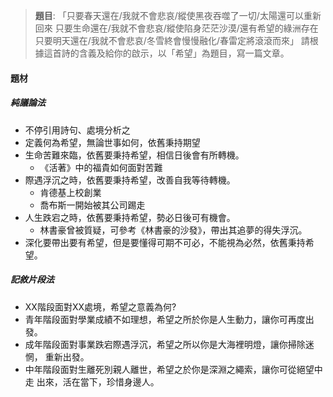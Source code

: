 > **題目**:
> 「只要春天還在/我就不會悲哀/縱使黑夜吞噬了一切/太陽還可以重新回來
> 只要生命還在/我就不會悲哀/縱使陷身茫茫沙漠/還有希望的綠洲存在
> 只要明天還在/我就不會悲哀/冬雪終會慢慢融化/春雷定將滾滾而來」
> 請根據這首詩的含義及給你的啟示，以「希望」為題目，寫一篇文章。

#### 題材
##### 純議論法
- 不停引用詩句、處境分析之
- 定義何為希望，無論世事如何，依舊秉持期望
- 生命苦難來臨，依舊要秉持希望，相信日後會有所轉機。
	- 《活著》中的福貴如何面對苦難
- 際遇浮沉之時，依舊要秉持希望，改善自我等待轉機。
	- 肯德基上校創業
	- 喬布斯一開始被其公司踢走
- 人生跌宕之時，依舊要秉持希望，勢必日後可有機會。
	- 林書豪曾被質疑，可參考《林書豪的沙發》，帶出其追夢的得失浮沉。
- 深化要帶出要有希望，但是要懂得可期不可必，不能視為必然，依舊秉持希望。

##### 記敘片段法
- XX階段面對XX處境，希望之意義為何?
- 青年階段面對學業成績不如理想，希望之所於你是人生動力，讓你可再度出發。
- 成年階段面對事業跌宕際遇浮沉，希望之所以你是大海裡明燈，讓你掃除迷惘， 重新出發。
- 中年階段面對生離死別親人離世，希望之於你是深淵之繩索，讓你可從絕望中走 出來，活在當下，珍惜身邊人。
